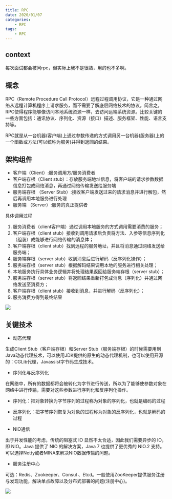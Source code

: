```yaml
---
title: RPC
date: 2020/01/07
categories: 
    - RPC
tags:
    - RPC
---
```


## context

每次面试都会被问rpc，但实际上我不是很熟，用的也不多啊。

## 概念

RPC（Remote Procedure Call Protocol）远程过程调用协议，它是一种通过网络从远程计算机程序上请求服务，而不需要了解底层网络技术的协议。简言之，RPC使得程序能够像访问本地系统资源一样，去访问远端系统资源。比较关键的一些方面包括：通讯协议、序列化、资源（接口）描述、服务框架、性能、语言支持等。

RPC就是从一台机器(客户端)上通过参数传递的方式调用另一台机器(服务器)上的一个函数或方法(可以统称为服务)并得到返回的结果。

## 架构组件

* 客户端（Client）:服务调用方/服务消费者
* 客户端存根（Client stub）：存放服务端地址信息，将客户端的请求参数数据信息打包成网络消息，再通过网络传输发送给服务端
* 服务端存根 （Server Stub）:接收客户端发送过来的请求消息并进行解包，然后再调用本地服务进行处理
* 服务端 （Server）:服务的真正提供者

具体调用过程

1. 服务消费者（client客户端）通过调用本地服务的方式调用需要消费的服务；
2. 客户端存根（client stub）接收到调用请求后负责将方法、入参等信息序列化（组装）成能够进行网络传输的消息体；
3. 客户端存根（client stub）找到远程的服务地址，并且将消息通过网络发送给服务端；
4. 服务端存根（server stub）收到消息后进行解码（反序列化操作）；
5. 服务端存根（server stub）根据解码结果调用本地的服务进行相关处理；
6. 本地服务执行具体业务逻辑并将处理结果返回给服务端存根（server stub）；
7. 服务端存根（server stub）将返回结果重新打包成消息（序列化）并通过网络发送至消费方；
8. 客户端存根（client stub）接收到消息，并进行解码（反序列化）；
9. 服务消费方得到最终结果

![](https://pic.downk.cc/item/5e14274676085c32893a160d.jpg)

## 关键技术

* 动态代理

生成Client Stub（客户端存根）和Server Stub（服务端存根）的时候需要用到Java动态代理技术，可以使用JDK提供的原生的动态代理机制，也可以使用开源的：CGLib代理，Javassist字节码生成技术。

* 序列化与反序列化

 在网络中，所有的数据都将会被转化为字节进行传送，所以为了能够使参数对象在网络中进行传输，需要对这些参数进行序列化和反序列化操作。

   * 序列化：把对象转换为字节序列的过程称为对象的序列化，也就是编码的过程
   * 反序列化：把字节序列恢复为对象的过程称为对象的反序列化，也就是解码的过程

* NIO通信

出于并发性能的考虑，传统的阻塞式 IO 显然不太合适，因此我们需要异步的 IO，即 NIO。Java 提供了 NIO 的解决方案，Java 7 也提供了更优秀的 NIO.2 支持。可以选择Netty或者MINA来解决NIO数据传输的问题。

* 服务注册中心

可选：Redis、Zookeeper、Consul 、Etcd。一般使用ZooKeeper提供服务注册与发现功能，解决单点故障以及分布式部署的问题(注册中心)。

![](https://pic.downk.cc/item/5e14298076085c32893a77b7.jpg)


